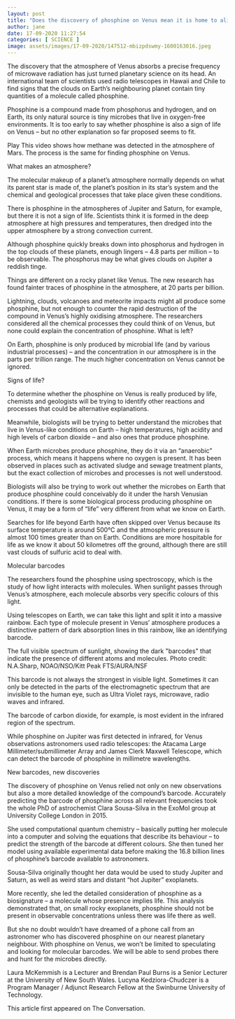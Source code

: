 ```yaml
---
layout: post
title: "Does the discovery of phosphine on Venus mean it is home to alien life "
author: jane 
date: 17-09-2020 11:27:54 
categories: [ SCIENCE ] 
image: assets/images/17-09-2020/147512-mbizpdswmy-1600163016.jpeg
---
```

The discovery that the atmosphere of Venus absorbs a precise frequency of microwave radiation has just turned planetary science on its head. An international team of scientists used radio telescopes in Hawaii and Chile to find signs that the clouds on Earth’s neighbouring planet contain tiny quantities of a molecule called phosphine.

Phosphine is a compound made from phosphorus and hydrogen, and on Earth, its only natural source is tiny microbes that live in oxygen-free environments. It is too early to say whether phosphine is also a sign of life on Venus – but no other explanation so far proposed seems to fit.

Play This video shows how methane was detected in the atmosphere of Mars. The process is the same for finding phosphine on Venus.

What makes an atmosphere?

The molecular makeup of a planet’s atmosphere normally depends on what its parent star is made of, the planet’s position in its star’s system and the chemical and geological processes that take place given these conditions.

There is phosphine in the atmospheres of Jupiter and Saturn, for example, but there it is not a sign of life. Scientists think it is formed in the deep atmosphere at high pressures and temperatures, then dredged into the upper atmosphere by a strong convection current.

Although phosphine quickly breaks down into phosphorus and hydrogen in the top clouds of these planets, enough lingers – 4.8 parts per million – to be observable. The phosphorus may be what gives clouds on Jupiter a reddish tinge.

Things are different on a rocky planet like Venus. The new research has found fainter traces of phosphine in the atmosphere, at 20 parts per billion.

Lightning, clouds, volcanoes and meteorite impacts might all produce some phosphine, but not enough to counter the rapid destruction of the compound in Venus’s highly oxidising atmosphere. The researchers considered all the chemical processes they could think of on Venus, but none could explain the concentration of phosphine. What is left?

On Earth, phosphine is only produced by microbial life (and by various industrial processes) – and the concentration in our atmosphere is in the parts per trillion range. The much higher concentration on Venus cannot be ignored.

Signs of life?

To determine whether the phosphine on Venus is really produced by life, chemists and geologists will be trying to identify other reactions and processes that could be alternative explanations.

Meanwhile, biologists will be trying to better understand the microbes that live in Venus-like conditions on Earth – high temperatures, high acidity and high levels of carbon dioxide – and also ones that produce phosphine.

When Earth microbes produce phosphine, they do it via an “anaerobic” process, which means it happens where no oxygen is present. It has been observed in places such as activated sludge and sewage treatment plants, but the exact collection of microbes and processes is not well understood.

Biologists will also be trying to work out whether the microbes on Earth that produce phosphine could conceivably do it under the harsh Venusian conditions. If there is some biological process producing phosphine on Venus, it may be a form of “life” very different from what we know on Earth.

Searches for life beyond Earth have often skipped over Venus because its surface temperature is around 500℃ and the atmospheric pressure is almost 100 times greater than on Earth. Conditions are more hospitable for life as we know it about 50 kilometres off the ground, although there are still vast clouds of sulfuric acid to deal with.

Molecular barcodes

The researchers found the phosphine using spectroscopy, which is the study of how light interacts with molecules. When sunlight passes through Venus’s atmosphere, each molecule absorbs very specific colours of this light.

Using telescopes on Earth, we can take this light and split it into a massive rainbow. Each type of molecule present in Venus’ atmosphere produces a distinctive pattern of dark absorption lines in this rainbow, like an identifying barcode.

The full visible spectrum of sunlight, showing the dark "barcodes" that indicate the presence of different atoms and molecules. Photo credit: N.A.Sharp, NOAO/NSO/Kitt Peak FTS/AURA/NSF

This barcode is not always the strongest in visible light. Sometimes it can only be detected in the parts of the electromagnetic spectrum that are invisible to the human eye, such as Ultra Violet rays, microwave, radio waves and infrared.

The barcode of carbon dioxide, for example, is most evident in the infrared region of the spectrum.

While phosphine on Jupiter was first detected in infrared, for Venus observations astronomers used radio telescopes: the Atacama Large Millimeter/submillimeter Array and James Clerk Maxwell Telescope, which can detect the barcode of phosphine in millimetre wavelengths.

New barcodes, new discoveries

The discovery of phosphine on Venus relied not only on new observations but also a more detailed knowledge of the compound’s barcode. Accurately predicting the barcode of phosphine across all relevant frequencies took the whole PhD of astrochemist Clara Sousa-Silva in the ExoMol group at University College London in 2015.

She used computational quantum chemistry – basically putting her molecule into a computer and solving the equations that describe its behaviour – to predict the strength of the barcode at different colours. She then tuned her model using available experimental data before making the 16.8 billion lines of phosphine’s barcode available to astronomers.

Sousa-Silva originally thought her data would be used to study Jupiter and Saturn, as well as weird stars and distant “hot Jupiter” exoplanets.

More recently, she led the detailed consideration of phosphine as a biosignature – a molecule whose presence implies life. This analysis demonstrated that, on small rocky exoplanets, phosphine should not be present in observable concentrations unless there was life there as well.

But she no doubt wouldn’t have dreamed of a phone call from an astronomer who has discovered phosphine on our nearest planetary neighbour. With phosphine on Venus, we won’t be limited to speculating and looking for molecular barcodes. We will be able to send probes there and hunt for the microbes directly.

Laura McKemmish is a Lecturer and Brendan Paul Burns is a Senior Lecturer at the University of New South Wales. Lucyna Kedziora-Chudczer is a Program Manager / Adjunct Research Fellow at the Swinburne University of Technology.

This article first appeared on The Conversation.